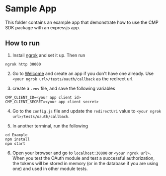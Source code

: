 # Sample App

This folder contains an example app that demonstrate how to use the CMP SDK package with an expressjs app.

## How to run
1. Install [ngrok](https://ngrok.com/) and set it up. Then run
```shell
ngrok http 30000
```

2. Go to [Welcome](https://cmp.optimizely.com/cloud/settings/apps-and-webhooks/apps) and create an app if you don't have one already. Use `<your ngrok url>/tests/oauth/callback` as the redirect url.

3. create a `.env` file, and save the following variables
```
CMP_CLIENT_ID=<your app client id>
CMP_CLIENT_SECRET=<your app client secret>
```

4. Go to the `config.js` file and update the `redirectUri` value to `<your ngrok url>/tests/oauth/callback`.

5. In another terminal, run the following
```
cd Example
npm install
npm start
```

6. Open your browser and go to `localhost:30000` or `<your ngrok url>`. When you test the OAuth module and test a successful authorization, the tokens will be stored in memory (or in the database if you are using one) and used in other module tests.
